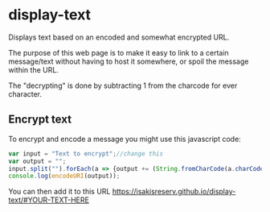 # display-text
Displays text based on an encoded and somewhat encrypted URL.

The purpose of this web page is to make it easy to link to a certain message/text without having to host it somewhere, or spoil the message within the URL. 

The "decrypting" is done by subtracting 1 from the charcode for ever character. 

## Encrypt text 
To encrypt and encode a message you might use this javascript code:
```javascript
var input = "Text to encrypt";//change this
var output = "";
input.split("").forEach(a => {output += (String.fromCharCode(a.charCodeAt(0)+1))});
console.log(encodeURI(output));
```
You can then add it to this URL https://isakisreserv.github.io/display-text/#YOUR-TEXT-HERE
